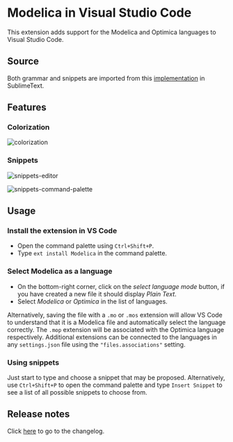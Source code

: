 # Modelica in Visual Studio Code

This extension adds support for the Modelica and Optimica languages to Visual Studio Code.


## Source

Both grammar and snippets are imported from this [implementation](https://github.com/BorisChumichev/modelicaSublimeTextPackage) in SublimeText.


## Features

### Colorization

![colorization](https://github.com/SimplyDanny/modelica-language-vscode/raw/master/images/colorization.png)

### Snippets

![snippets-editor](https://github.com/SimplyDanny/modelica-language-vscode/raw/master/images/snippets-editor.png)

![snippets-command-palette](https://github.com/SimplyDanny/modelica-language-vscode/raw/master/images/snippets-command-palette.png)

## Usage

### Install the extension in VS Code

* Open the command palette using `Ctrl+Shift+P`.
* Type `ext install Modelica` in the command palette.

### Select Modelica as a language

* On the bottom-right corner, click on the *select language mode* button, if you have created a new file it should display *Plain Text*.
* Select *Modelica* or *Optimica* in the list of languages.

Alternatively, saving the file with a `.mo` or `.mos` extension will allow VS Code to understand that it is a Modelica file and automatically select the language correctly. The `.mop` extension will be associated with the Optimica language respectively.
Additional extensions can be connected to the languages in any `settings.json` file using the `"files.associations"` setting.

### Using snippets

Just start to type and choose a snippet that may be proposed. Alternatively, use `Ctrl+Shift+P` to open the command palette and type `Insert Snippet` to see a list of all possible snippets to choose from.

## Release notes

Click [here](https://github.com/SimplyDanny/modelica-language-vscode/blob/master/CHANGELOG.md) to go to the changelog.
